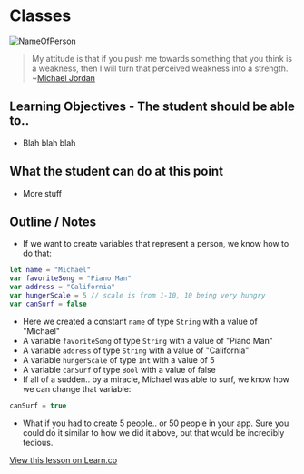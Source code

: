# Classes

![NameOfPerson](http://i.imgur.com/saRjcUW.jpg?1)  

> My attitude is that if you push me towards something that you think is a weakness, then I will turn that perceived weakness into a strength. ~[Michael Jordan](https://en.wikipedia.org/wiki/Michael_Jordan)
 

## Learning Objectives - The student should be able to..

* Blah blah blah


## What the student can do at this point 

* More stuff


## Outline / Notes

*  If we want to create variables that represent a person, we know how to do that:

```swift
let name = "Michael"
var favoriteSong = "Piano Man"
var address = "California"
var hungerScale = 5 // scale is from 1-10, 10 being very hungry
var canSurf = false
```

* Here we created a constant `name` of type `String` with a value of "Michael"
* A variable `favoriteSong` of type `String` with a value of "Piano Man"
* A variable `address` of type `String` with a value of "California"
* A variable `hungerScale` of type `Int` with a value of 5
* A variable `canSurf` of type `Bool` with a value of false
* If all of a sudden.. by a miracle, Michael was able to surf, we know how we can change that variable:

```swift
canSurf = true
```

* What if you had to create 5 people.. or 50 people in your app. Sure you could do it similar to how we did it above, but that would be incredibly tedious. 

<a href='https://learn.co/lessons/Classes' data-visibility='hidden'>View this lesson on Learn.co</a>
